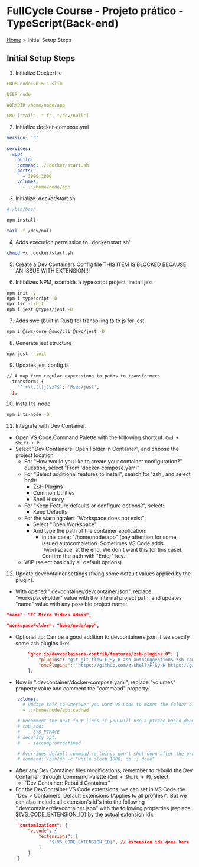 # FullCycle Course - Projeto prático - TypeScript(Back-end)

[Home](./index.md) > Initial Setup Steps
## Initial Setup Steps

1. Initialize Dockerfile
```yaml
FROM node:20.5.1-slim

USER node

WORKDIR /home/node/app

CMD ["tail", "-f", "/dev/null"]
```

2. Initialize docker-compose.yml
```yaml
version: '3'

services:
  app:
    build: .
    command: ./.docker/start.sh
    ports:
      - 3000:3000
    volumes:
      - .:/home/node/app
```

3. Initialize .docker/start.sh
```bash
#!/bin/bash

npm install

tail -f /dev/null
```

4. Adds execution permission to '.docker/start.sh'
```bash
chmod +x .docker/start.sh

```
5. Create a Dev Containers Config file
  THIS ITEM IS BLOCKED BECAUSE AN ISSUE WITH EXTENSION!!!

6. Initializes NPM, scaffolds a typescript project, install jest
```bash
npm init -y
npm i typescript -D
npx tsc --init
npm i jest @types/jest -D
```
7. Adds swc (built in Rust) for transpiling ts to js for jest 
```bash
npm i @swc/core @swc/cli @swc/jest -D
```

8. Generate jest structure
```bash
npx jest --init
```

9. Updates jest.config.ts
```bash
// A map from regular expressions to paths to transformers
  transform: {
    '^.+\\.(t|j)sx?$': '@swc/jest',
  },
```
10. Install ts-node
```zsh
npm i ts-node -D
```
11. Integrate with Dev Container.
- Open VS Code Command Palette with the following shortcut: ```Cmd + Shift + P```
- Select "Dev Containers: Open Folder in Container", and choose the project location
  - For "How would you like to create your container configuration?" question, select "From 'docker-compose.yaml"
  - For "Select additional features to install", search for 'zsh', and select both:
    - ZSH Plugins
    - Common Utilities
    - Shell History
  - For "Keep Feature defaults or configure options?", select:
    - Keep Defaults
  - For the warning alert "Workspace does not exist": 
    - Select "Open Workspace"
    - And type the path of the container application:
      - in this case: "/home/node/app" (pay attention for some issued autocompletion. Sometimes VS Code adds '/workspace' at the end. We don't want this for this case). Confirm the path with "Enter" key.
  - WIP (select basically all default options)

12. Update devcontainer settings (fixing some default values applied by the plugin). 
- With opened ".devcontainer/devcontainer.json", replace "workspaceFolder" value with the internal project path, and updates "name" value with any possible project name:
```json
"name": "FC Micro Videos Admin",
```
```json
"workspaceFolder": "home/node/app",
```
- Optional tip: Can be a good addition to devcontainers.json if we specify some zsh plugins like:
```json
		"ghcr.io/devcontainers-contrib/features/zsh-plugins:0": {
			"plugins": "git git-flow F-Sy-H zsh-autosuggestions zsh-completions",
			"omzPlugins": "https://github.com/z-shell/F-Sy-H https://github.com/zsh-users/zsh-autosuggestions https://github.com/zsh-users/zsh-completions"
		},
```
- Now in ".devcontainer/docker-compose.yaml", replace "volumes" property value and comment the "command" property:
```yaml
    volumes:
      # Update this to wherever you want VS Code to mount the folder of your project
      - .:/home/node/app:cached

    # Uncomment the next four lines if you will use a ptrace-based debugger like C++, Go, and Rust.
    # cap_add:
    #   - SYS_PTRACE
    # security_opt:
    #   - seccomp:unconfined

    # Overrides default command so things don't shut down after the process ends.
    # command: /bin/sh -c "while sleep 1000; do :; done"
```
- After any Dev Container files modifications, remember to rebuild the Dev Container: through Command Palette (```Cmd + Shift + P```), select:
  - "Dev Container: Rebuild Container"
- For the DevContainer VS Code extensions, we can set in VS Code the "Dev > Containers: Default Extensions (Applies to all profiles)". But we can also include all extension's id's into the following ".devcontainer/devcontainer.json" with the following properties (replace ${VS_CODE_EXTENSION_ID} by the actual extension id):
```json
	"customizations": {
		"vscode": {
			"extensions": [
				"${VS_CODE_EXTENSION_ID}", // extension ids goes here
			]
		}
	}
```